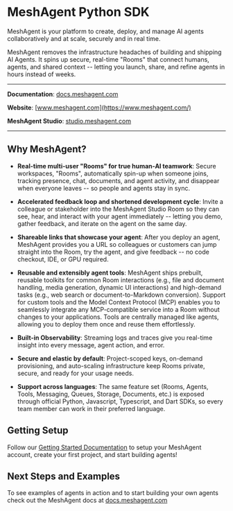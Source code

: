 # MeshAgent Python SDK

MeshAgent is your platform to create, deploy, and manage AI agents collaboratively and at scale, securely and in real time. 

MeshAgent removes the infrastructure headaches of building and shipping AI Agents. It spins up secure, real-time "Rooms" that connect humans, agents, and shared context -- letting you launch, share, and refine agents in hours instead of weeks.

---

**Documentation**: [docs.meshagent.com](https://docs.meshagent.com/)

**Website**: [www.meshagent.com](https://www.meshagent.com/)

**MeshAgent Studio**: [studio.meshagent.com](https://studio.meshagent.com/)

---

## Why MeshAgent? 

- **Real-time multi-user "Rooms" for true human-AI teamwork**: Secure workspaces, "Rooms", automatically spin-up when someone joins, tracking presence, chat, documents, and agent activity, and disappear when everyone leaves -- so people and agents stay in sync. 

- **Accelerated feedback loop and shortened development cycle**: Invite a colleague or stakeholder into the MeshAgent Studio Room so they can see, hear, and interact with your agent immediately -- letting you demo, gather feedback, and iterate on the agent on the same day.

- **Shareable links that showcase your agent**: After you deploy an agent, MeshAgent provides you a URL so colleagues or customers can jump straight into the Room, try the agent, and give feedback -- no code checkout, IDE, or GPU required. 

- **Reusable and extensibly agent tools**: MeshAgent ships prebuilt, reusable toolkits for common Room interactions (e.g., file and document handling, media generation, dynamic UI interactions) and high-demand tasks (e.g., web search or document-to-Markdown conversion). Support for custom tools and the Model Context Protocol (MCP) enables you to seamlessly integrate any MCP-compatible service into a Room without changes to your applications. Tools are centrally managed like agents, allowing you to deploy them once and reuse them effortlessly.

- **Built-in Observability**: Streaming logs and traces give you real-time insight into every message, agent action, and error. 

- **Secure and elastic by default**: Project-scoped keys, on-demand provisioning, and auto-scaling infrastructure keep Rooms private, secure, and ready for your usage needs.

- **Support across languages**: The same feature set (Rooms, Agents, Tools, Messaging, Queues, Storage, Documents, etc.) is exposed through official Python, Javascript, Typescript, and Dart SDKs, so every team member can work in their preferred language. 

## Getting Setup

Follow our [Getting Started Documentation](https://docs.meshagent.com/introduction/get_started) to setup your MeshAgent account, create your first project, and start building agents!

## Next Steps and Examples

To see examples of agents in action and to start building your own agents check out the MeshAgent docs at [docs.meshagent.com](https://docs.meshagent.com/)
